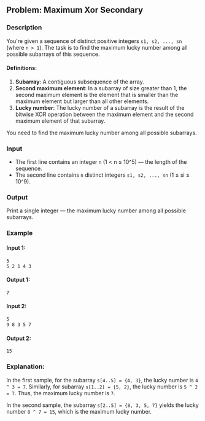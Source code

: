 
## Problem: Maximum Xor Secondary

### Description
You're given a sequence of distinct positive integers `s1, s2, ..., sn` (where `n > 1`). The task is to find the maximum lucky number among all possible subarrays of this sequence.

#### Definitions:
1. **Subarray**: A contiguous subsequence of the array.
2. **Second maximum element**: In a subarray of size greater than 1, the second maximum element is the element that is smaller than the maximum element but larger than all other elements.
3. **Lucky number**: The lucky number of a subarray is the result of the bitwise XOR operation between the maximum element and the second maximum element of that subarray.

You need to find the maximum lucky number among all possible subarrays.

### Input
- The first line contains an integer `n` (1 < n ≤ 10^5) — the length of the sequence.
- The second line contains `n` distinct integers `s1, s2, ..., sn` (1 ≤ si ≤ 10^9).

### Output
Print a single integer — the maximum lucky number among all possible subarrays.

### Example

#### Input 1:
```
5
5 2 1 4 3
```

#### Output 1:
```
7
```

#### Input 2:
```
5
9 8 3 5 7
```

#### Output 2:
```
15
```

### Explanation:
In the first sample, for the subarray `s[4..5] = {4, 3}`, the lucky number is `4 ^ 3 = 7`. Similarly, for subarray `s[1..2] = {5, 2}`, the lucky number is `5 ^ 2 = 7`. Thus, the maximum lucky number is `7`.

In the second sample, the subarray `s[2..5] = {8, 3, 5, 7}` yields the lucky number `8 ^ 7 = 15`, which is the maximum lucky number.
```